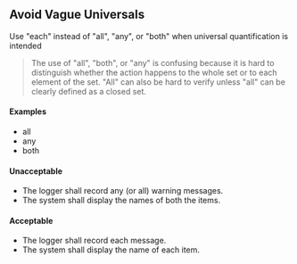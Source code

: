 ## Avoid Vague Universals

Use "each" instead of "all", "any", or "both" when universal quantification is intended

> The use of "all", "both", or "any" is confusing because it is hard to distinguish whether the action happens to the whole set or to each element of the set. "All" can also be hard to verify unless "all" can be clearly defined as a closed set.

#### Examples

- all
- any
- both

#### Unacceptable

- The logger shall record any (or all) warning messages.
- The system shall display the names of both the items.

#### Acceptable

- The logger shall record each message.
- The system shall display the name of each item.
